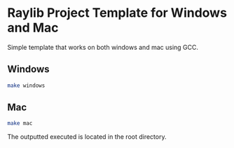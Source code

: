 # Raylib Project Template for Windows and Mac

Simple template that works on both windows and mac using GCC.

## Windows
```bash
make windows
```

## Mac
```bash
make mac
```

The outputted executed is located in the root directory.